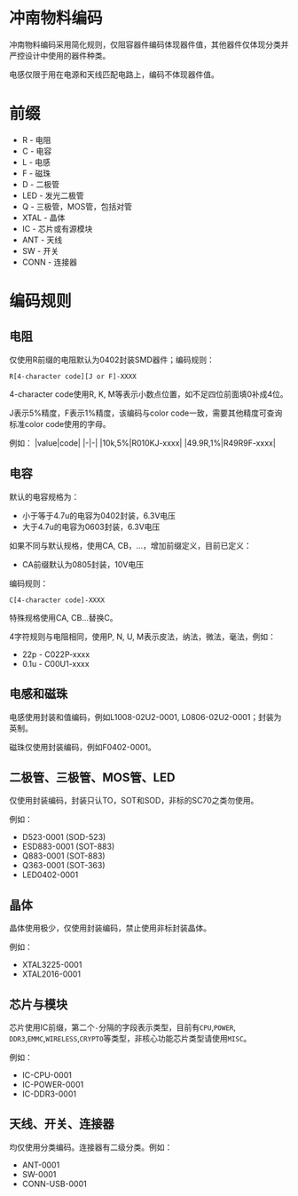 # 冲南物料编码

冲南物料编码采用简化规则，仅阻容器件编码体现器件值，其他器件仅体现分类并严控设计中使用的器件种类。

电感仅限于用在电源和天线匹配电路上，编码不体现器件值。

# 前缀

* R - 电阻
* C - 电容
* L - 电感
* F - 磁珠
* D - 二极管
* LED - 发光二极管
* Q - 三极管，MOS管，包括对管
* XTAL - 晶体
* IC - 芯片或有源模块
* ANT - 天线
* SW - 开关
* CONN - 连接器

# 编码规则

## 电阻

仅使用R前缀的电阻默认为0402封装SMD器件；编码规则：

```
R[4-character code][J or F]-XXXX
```

4-character code使用R, K, M等表示小数点位置，如不足四位前面填0补成4位。

J表示5%精度，F表示1%精度，该编码与color code一致，需要其他精度可查询标准color code使用的字母。

例如：
|value|code|
|-|-|
|10k,5%|R010KJ-xxxx|
|49.9R,1%|R49R9F-xxxx|


## 电容

默认的电容规格为：

* 小于等于4.7u的电容为0402封装，6.3V电压
* 大于4.7u的电容为0603封装，6.3V电压

如果不同与默认规格，使用CA, CB，...，增加前缀定义，目前已定义：

* CA前缀默认为0805封装，10V电压

编码规则：

```
C[4-character code]-XXXX
```

特殊规格使用CA, CB...替换C。

4字符规则与电阻相同，使用P, N, U, M表示皮法，纳法，微法，毫法，例如：

* 22p - C022P-xxxx
* 0.1u - C00U1-xxxx

## 电感和磁珠

电感使用封装和值编码，例如L1008-02U2-0001, L0806-02U2-0001；封装为英制。

磁珠仅使用封装编码，例如F0402-0001。

## 二极管、三极管、MOS管、LED

仅使用封装编码，封装只认TO，SOT和SOD，非标的SC70之类勿使用。

例如：

- D523-0001 (SOD-523)
- ESD883-0001 (SOT-883)
- Q883-0001 (SOT-883)
- Q363-0001 (SOT-363)
- LED0402-0001 

## 晶体

晶体使用极少，仅使用封装编码，禁止使用非标封装晶体。

例如：
- XTAL3225-0001
- XTAL2016-0001

## 芯片与模块

芯片使用IC前缀，第二个`-`分隔的字段表示类型，目前有`CPU`,`POWER`, `DDR3`,`EMMC`,`WIRELESS`,`CRYPTO`等类型，非核心功能芯片类型请使用`MISC`。

例如：

- IC-CPU-0001
- IC-POWER-0001
- IC-DDR3-0001

## 天线、开关、连接器

均仅使用分类编码。连接器有二级分类。例如：

- ANT-0001
- SW-0001
- CONN-USB-0001


